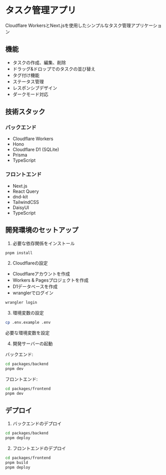 # タスク管理アプリ

Cloudflare WorkersとNext.jsを使用したシンプルなタスク管理アプリケーション

## 機能

- タスクの作成、編集、削除
- ドラッグ&ドロップでのタスクの並び替え
- タグ付け機能
- ステータス管理
- レスポンシブデザイン
- ダークモード対応

## 技術スタック

### バックエンド

- Cloudflare Workers
- Hono
- Cloudflare D1 (SQLite)
- Prisma
- TypeScript

### フロントエンド

- Next.js
- React Query
- dnd-kit
- TailwindCSS
- DaisyUI
- TypeScript

## 開発環境のセットアップ

1. 必要な依存関係をインストール

```bash
pnpm install
```

2. Cloudflareの設定

- Cloudflareアカウントを作成
- Workers & Pagesプロジェクトを作成
- D1データベースを作成
- wranglerでログイン

```bash
wrangler login
```

3. 環境変数の設定

```bash
cp .env.example .env
```

必要な環境変数を設定

4. 開発サーバーの起動

バックエンド:

```bash
cd packages/backend
pnpm dev
```

フロントエンド:

```bash
cd packages/frontend
pnpm dev
```

## デプロイ

1. バックエンドのデプロイ

```bash
cd packages/backend
pnpm deploy
```

2. フロントエンドのデプロイ

```bash
cd packages/frontend
pnpm build
pnpm deploy
```
